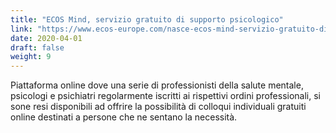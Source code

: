 ```yaml
---
title: "ECOS Mind, servizio gratuito di supporto psicologico"
link: "https://www.ecos-europe.com/nasce-ecos-mind-servizio-gratuito-di-supporto-psicologico/"
date: 2020-04-01
draft: false
weight: 9
---
```

Piattaforma online dove una serie di professionisti della salute mentale, psicologi e psichiatri regolarmente iscritti ai rispettivi ordini professionali, si sone resi disponibili ad offrire la possibilità di colloqui individuali gratuiti online destinati a persone che ne sentano la necessità.